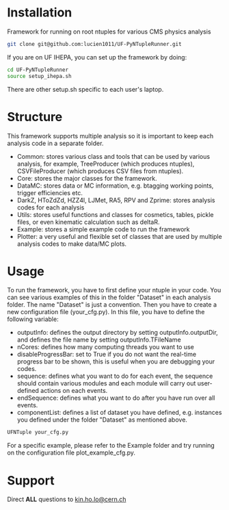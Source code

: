 # Installation

Framework for running on root ntuples for various CMS physics analysis

```bash
git clone git@github.com:lucien1011/UF-PyNTupleRunner.git
```

If you are on UF IHEPA, you can set up the framework by doing:
```bash
cd UF-PyNTupleRunner
source setup_ihepa.sh
```
There are other setup.sh specific to each user's laptop.

# Structure
This framework supports multiple analysis so it is important to keep each analysis code in a separate folder.
* Common: stores various class and tools that can be used by various analysis, for example, TreeProducer (which produces ntuples), CSVFileProducer (which produces CSV files from ntuples).
* Core: stores the major classes for the framework. 
* DataMC: stores data or MC information, e.g. btagging working points, trigger efficiencies etc.
* DarkZ, HToZdZd, HZZ4l, LJMet, RA5, RPV and Zprime: stores analysis codes for each analysis
* Utils: stores useful functions and classes for cosmetics, tables, pickle files, or even kinematic calculation such as deltaR.
* Example: stores a simple example code to run the framework
* Plotter: a very useful and flexible set of classes that are used by multiple analysis codes to make data/MC plots.

# Usage
To run the framework, you have to first define your ntuple in your code. You can see various examples of this in the folder "Dataset" in each analysis folder. 
The name "Dataset" is just a convention. Then you have to create a new configuration file (your_cfg.py). In this file, you have 
to define the following variable:
* outputInfo: defines the output directory by setting outputInfo.outputDir, and defines the file name by setting outputInfo.TFileName
* nCores: defines how many computing threads you want to use
* disableProgressBar: set to True if you do not want the real-time progress bar to be shown, this is useful when you are debugging your codes.
* sequence: defines what you want to do for each event, the sequence should contain various modules and each module will 
carry out user-defined actions on each events.
* endSequence: defines what you want to do after you have run over all events.
* componentList: defines a list of dataset you have defined, e.g. instances you defined under the folder "Dataset" as mentioned above.

```bash
UFNTuple your_cfg.py
```
For a specific example, please refer to the Example folder and try running on the configuration file plot_example_cfg.py.

# Support
Direct **ALL** questions to kin.ho.lo@cern.ch
